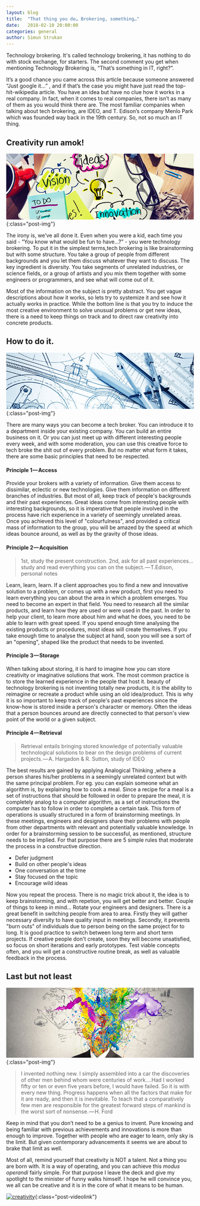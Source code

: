 ```yaml
---
layout: blog
title:  "That thing you do… Brokering, something…"
date:   2018-02-10 20:00:00
categories: general
author: Simun Strukan
---
```


Technology brokering. It's called technology brokering, it has nothing to do with stock exchange, for starters. The second comment you get when mentioning Technology Brokering is, “That’s something in IT, right?”. 

It’s a good chance you came across this article because someone answered “Just google it…” , and if that’s the case you might have just read the top-hit-wikipedia article. You have an idea but have no clue how it works in a real company. In fact, when it comes to real companies, there isn’t as many of them as you would think there are. The most familiar companies when talking about tech brokering, are IDEO, and T. Edison’s company Menlo Park which was founded way back in the 19th century. So, not so much an IT thing. 

<p style=" text-align: center !important;"><i class="icon icon-circle"></i><i class="icon icon-circle"></i><i class="icon icon-circle"></i></p>

## Creativity run amok!

![creativity-run-amok!](/assets/img/posts/img-1.png){:class="post-img"}

The irony is, we’ve all done it. Even when you were a kid, each time you said -  “You know what would be fun to have…?” -  you were technology brokering. To put it in the simplest terms,tech brokering is like brainstorming but with some structure. You take a group of people from different backgrounds and you let them discuss whatever they want to discuss. The key ingredient is diversity. You take segments of unrelated industries, or science fields, or a group of artists and you mix them together with some engineers or programmers, and see what will come out of it.

Most of the information on the subject is pretty abstract. You get vague descriptions about how it works, so lets try to systemize it and see how it actually works in practice. While the bottom line is that you try to induce the most creative environment to solve unusual problems or get new ideas, there is a need to keep things on track and to direct raw creativity into concrete products.

<p style=" text-align: center !important;"><i class="icon icon-circle"></i><i class="icon icon-circle"></i><i class="icon icon-circle"></i></p>

## How to do it.

![how-to-do-it](/assets/img/posts/img-2.jpeg){:class="post-img"}

There are many ways you can become a tech broker. You can introduce it to a department inside your existing company. You can build an entire business on it. Or you can just meet up with different interesting people every week, and with some moderation, you can use this creative force to tech broke the shit out of every problem. But no matter what form it takes, there are some basic principles that need to be respected.

#### Principle 1 — Access

Provide your brokers with a variety of information. Give them access to dissimilar, eclectic or new technologies. Give them information on different branches of industries. But most of all, keep track of people's backgrounds and their past experiences. Great ideas come from interesting people with interesting backgrounds, so it is imperative that people involved in the process have rich experience in a variety of seemingly unrelated areas. Once you achieved this level of "colourfulness", and provided a critical mass of information to the group, you will be amazed by the speed at which ideas bounce around, as well as by the gravity of those ideas.

#### Principle 2 — Acquisition

> 1st, study the present construction. 2nd, ask for all past experiences…study and read everything you can on the subject. — T.Edison, personal notes

Learn, learn, learn. If a client approaches you to find a new and innovative solution to a problem, or comes up with a new product, first you need to learn everything you can about the area in which a problem emerges. You need to become an expert in that field. You need to research all the similar products, and learn how they are used or were used in the past. In order to help your client, to learn more about him and what he does, you need to be able to learn with great speed. If you spend enough time analysing the existing products or procedures, most ideas will create themselves. If you take enough time to analyse the subject at hand, soon you will see a sort of an "opening", shaped like the product that needs to be invented.


#### Principle 3 — Storage 

When talking about storing, it is hard to imagine how you can store creativity or imaginative solutions that work. The most common practice is to store the learned experience in the people that host it. beauty of technology brokering is not inventing totally new products, it is the ability to reimagine or recreate a product while using an old idea/product. This is why it is so important to keep track of people's past experiences since the know-how is stored inside a person's character or memory. Often the ideas that a person bounces around are directly connected to that person's view point of the world or a given subject.

#### Principle 4 — Retrieval

> Retrieval entails bringing stored knowledge of potentially valuable technological solutions to bear on the design problems of current projects. — A. Hargadon & R. Sutton, study of IDEO

The best results are gained by applying Analogical Thinking ,where a person shares his/her problems in a seemingly unrelated context but with the same principal problem. For eg. you can explain someone what an algorithm is, by explaining how to cook a meal. Since a recipe for a meal is a set of instructions that should be followed in order to prepare the meal, it is completely analog to a computer algorithm, as a set of instructions the computer has to follow in order to complete a certain task.
This form of operations is usually structured in a form of brainstorming meetings. In these meetings, engineers and designers share their problems with people from other departments with relevant and potentially valuable knowledge. In order for a brainstorming session to be successful, as mentioned, structure needs to be implied. For that purpose there are 5 simple rules that moderate the process in a constructive direction.

+ Defer judgment
+ Build on other people's ideas
+ One conversation at the time
+ Stay focused on the topic
+ Encourage wild ideas

Now you repeat the process. There is no magic trick about it, the idea is to keep brainstorming, and with repetion, you will get better and better. Couple of things to keep in mind…
Rotate your engineers and designers. There is a great benefit in switching people from area to area. Firstly they will gather necessary diversity to have quality input in meetings. Secondly, it prevents "burn outs" of individuals due to person being on the same project for to long. It is good practice to switch between long term and short term projects. If creative people don't create, soon they will become unsatisfied, so focus on short iterations and early prototypes. Test viable concepts often, and you will get a constructive routine break, as well as valuable feedback in the process.

<p style=" text-align: center !important;"><i class="icon icon-circle"></i><i class="icon icon-circle"></i><i class="icon icon-circle"></i></p>

## Last but not least

![last-but-not-least](/assets/img/posts/img-3.png){:class="post-img"}

> I invented nothing new. I simply assembled into a car the discoveries of other men behind whom were centuries of work….Had I worked fifty or ten or even five years before, I would have failed. So it is with every new thing. Progress happens when all the factors that make for it are ready, and then it is inevitable. To teach that a comparatively few men are  responsible for the greatest forward steps of mankind is the worst sort of nonsense. — H. Ford

Keep in mind that you don’t need to be a genius to invent. Pure knowing and being familiar with previous achievements and innovations is more than enough to improve. Together with people who are eager to learn, only sky is the limit. But given contemporary advancements it seems we are about to brake that limit as well.

Most of all, remind yourself that creativity is NOT a talent. Not a thing you are born with. It is a way of operating, and you can achieve this _modus operandi_ fairly simple. For that purpose I leave the deck and give my spotlight to the minister of funny walks himself. I hope he will convince you, we all can be creative and it is in the core of what it means to be human.

[![creativity](youtube-img.png)](https://www.youtube.com/watch?v=Pb5oIIPO62g){:class="post-videolink"}